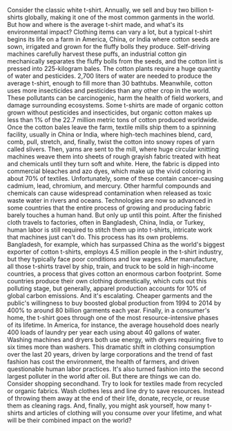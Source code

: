 
Consider the classic white t-shirt.
Annually, we sell and buy
two billion t-shirts globally,
making it one of the most common
garments in the world.
But how and where is the average
t-shirt made,
and what&#39;s its environmental impact?
Clothing items can vary a lot,
but a typical t-shirt begins its life
on a farm in America, China, or India
where cotton seeds are sown, irrigated and
grown for the fluffy bolls they produce.
Self-driving machines carefully harvest
these puffs,
an industrial cotton gin mechanically
separates the fluffy bolls from the seeds,
and the cotton lint is pressed 
into 225-kilogram bales.
The cotton plants require a huge quantity
of water and pesticides.
2,700 liters of water are needed to produce
the average t-shirt,
enough to fill more than 30 bathtubs.
Meanwhile, cotton uses more insecticides
and pesticides
than any other crop in the world.
These pollutants can be carcinogenic,
harm the health of field workers,
and damage surrounding ecosystems.
Some t-shirts are made of organic cotton
grown without pesticides and insecticides,
but organic cotton makes up less than 1%
of the 22.7 million metric tons 
of cotton produced worldwide.
Once the cotton bales leave the farm,
textile mills ship them
to a spinning facility,
usually in China or India,
where high-tech machines blend,
card,
comb,
pull,
stretch,
and, finally, twist the cotton into
snowy ropes of yarn called slivers.
Then, yarns are sent to the mill,
where huge circular knitting machines
weave them into sheets 
of rough grayish fabric
treated with heat and chemicals
until they turn soft and white.
Here, the fabric is dipped into
commercial bleaches and azo dyes,
which make up the vivid coloring
in about 70% of textiles.
Unfortunately, some of these contain
cancer-causing cadmium,
lead,
chromium,
and mercury.
Other harmful compounds and chemicals
can cause widespread contamination
when released as toxic waste water
in rivers and oceans.
Technologies are now so advanced
in some countries
that the entire process of growing
and producing fabric
barely touches a human hand.
But only up until this point.
After the finished cloth 
travels to factories,
often in Bangladesh, China, India,
or Turkey,
human labor is still required 
to stitch them up into t-shirts,
intricate work that 
machines just can&#39;t do.
This process has its own problems.
Bangladesh, for example,
which has surpassed China as the world&#39;s
biggest exporter of cotton t-shirts,
employs 4.5 million people
in the t-shirt industry,
but they typically face poor conditions
and low wages.
After manufacture, all those t-shirts
travel by ship, train, and truck
to be sold in high-income countries,
a process that gives cotton 
an enormous carbon footprint.
Some countries produce 
their own clothing domestically,
which cuts out this polluting stage,
but generally, apparel production accounts
for 10% of global carbon emissions.
And it&#39;s escalating.
Cheaper garments and the public&#39;s
willingness to buy
boosted global production 
from 1994 to 2014 by 400%
to around 80 billion garments each year.
Finally, in a consumer&#39;s home,
the t-shirt goes through one of the most
resource-intensive phases of its lifetime.
In America, for instance,
the average household does nearly
400 loads of laundry per year
each using about 40 gallons of water.
Washing machines and dryers 
both use energy,
with dryers requiring five to six times
more than washers.
This dramatic shift in clothing 
consumption over the last 20 years,
driven by large corporations
and the trend of fast fashion
has cost the environment,
the health of farmers,
and driven questionable 
human labor practices.
It&#39;s also turned fashion into the second
largest polluter in the world after oil.
But there are things we can do.
Consider shopping secondhand.
Try to look for textiles made from
recycled or organic fabrics.
Wash clothes less and line dry
to save resources.
Instead of throwing them away
at the end of their life,
donate, recycle, or reuse them
as cleaning rags.
And, finally, you might ask yourself,
how many t-shirts and articles of clothing
will you consume over your lifetime,
and what will be their combined 
impact on the world?
